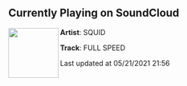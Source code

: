 ## Currently Playing on SoundCloud

[<img align="left" width="100" src="https://i1.sndcdn.com/artworks-j16rKYZlBNHJ6e2m-LN5Oog-t500x500.jpg">](https://soundcloud.com/squidiotic/full-speed?in=saxurn/sets/fetti)

**Artist**: SQUID 

**Track**: FULL SPEED

Last updated at 05/21/2021 21:56
